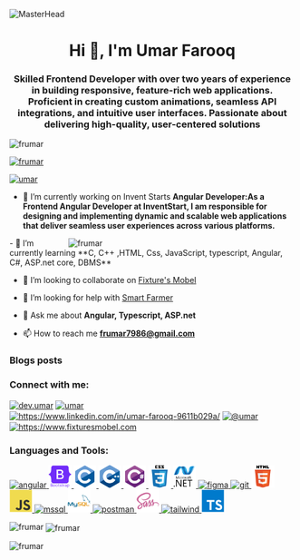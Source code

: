 ![MasterHead](https://seomedialine.com/wp-content/uploads/2022/12/Web-Development.png.webp)
<h1 align="center">Hi 👋, I'm Umar Farooq</h1>
<h3 align="center">Skilled Frontend Developer with over two years of experience in building responsive, feature-rich web
    applications. Proficient in creating custom animations, seamless API integrations, and intuitive user interfaces.
    Passionate about delivering high-quality, user-centered solutions
  
</h3>
 
<p align="left"> <img src="https://komarev.com/ghpvc/?username=frumar&label=Profile%20views&color=0e75b6&style=flat"
        alt="frumar" /> </p>

<p align="left"> <a href="https://github.com/ryo-ma/github-profile-trophy"><img
            src="https://github-profile-trophy.vercel.app/?username=frumar" alt="frumar" /></a> </p>

<p align="left"> <a href="https://twitter.com/umar" target="blank"><img
            src="https://img.shields.io/twitter/follow/umar?logo=twitter&style=for-the-badge" alt="umar" /></a> </p>

- 🔭 I’m currently working on Invent Starts **Angular Developer:As a Frontend Angular Developer at InventStart, I am
responsible for designing and implementing dynamic and scalable web applications that deliver seamless user experiences
across various platforms.**
 <img align="right" width="400px" radius="10px" src="https://cdn.pixabay.com/photo/2024/04/09/03/04/ai-generated-8684869_640.jpg" alt="frumar" />
- 🌱 I’m currently learning **C, C++ ,HTML, Css, JavaScript, typescript, Angular, C#, ASP.net core, DBMS**

- 👯 I’m looking to collaborate on [Fixture's Mobel](https://www.fixturesmobel.com)

- 🤝 I’m looking for help with [Smart Farmer](https://green-triangle-uk.github.io/Smart-FarmerUIUAT/)

- 💬 Ask me about **Angular, Typescript, ASP.net**

- 📫 How to reach me **frumar7986@gmail.com**

### Blogs posts


<!-- BLOG-POST-LIST:START -->
<!-- BLOG-POST-LIST:END -->

<h3 align="left">Connect with me:</h3>
<p align="left">
    <a href="https://dev.to/dev.umar" target="blank"><img align="center"
            src="https://raw.githubusercontent.com/rahuldkjain/github-profile-readme-generator/master/src/images/icons/Social/devto.svg"
            alt="dev.umar" height="30" width="40" /></a>
    <a href="https://twitter.com/umar" target="blank"><img align="center"
            src="https://raw.githubusercontent.com/rahuldkjain/github-profile-readme-generator/master/src/images/icons/Social/twitter.svg"
            alt="umar" height="30" width="40" /></a>
    <a href="https://linkedin.com/in/https://www.linkedin.com/in/umar-farooq-9611b029a/" target="blank"><img
            align="center"
            src="https://raw.githubusercontent.com/rahuldkjain/github-profile-readme-generator/master/src/images/icons/Social/linked-in-alt.svg"
            alt="https://www.linkedin.com/in/umar-farooq-9611b029a/" height="30" width="40" /></a>
    <a href="https://medium.com/@umar" target="blank"><img align="center"
            src="https://raw.githubusercontent.com/rahuldkjain/github-profile-readme-generator/master/src/images/icons/Social/medium.svg"
            alt="@umar" height="30" width="40" /></a>
    <a href="/https://www.fixturesmobel.com" target="blank"><img align="center"
            src="https://raw.githubusercontent.com/rahuldkjain/github-profile-readme-generator/master/src/images/icons/Social/rss.svg"
            alt="https://www.fixturesmobel.com" height="30" width="40" /></a>
</p>

<h3 align="left">Languages and Tools:</h3>
<p align="left"> <a href="https://angular.io" target="_blank" rel="noreferrer"> <img
            src="https://angular.io/assets/images/logos/angular/angular.svg" alt="angular" width="40" height="40" />
    </a> <a href="https://getbootstrap.com" target="_blank" rel="noreferrer"> <img
            src="https://raw.githubusercontent.com/devicons/devicon/master/icons/bootstrap/bootstrap-plain-wordmark.svg"
            alt="bootstrap" width="40" height="40" /> </a> <a href="https://www.cprogramming.com/" target="_blank"
        rel="noreferrer"> <img src="https://raw.githubusercontent.com/devicons/devicon/master/icons/c/c-original.svg"
            alt="c" width="40" height="40" /> </a> <a href="https://www.w3schools.com/cpp/" target="_blank"
        rel="noreferrer"> <img
            src="https://raw.githubusercontent.com/devicons/devicon/master/icons/cplusplus/cplusplus-original.svg"
            alt="cplusplus" width="40" height="40" /> </a> <a href="https://www.w3schools.com/cs/" target="_blank"
        rel="noreferrer"> <img
            src="https://raw.githubusercontent.com/devicons/devicon/master/icons/csharp/csharp-original.svg"
            alt="csharp" width="40" height="40" /> </a> <a href="https://www.w3schools.com/css/" target="_blank"
        rel="noreferrer"> <img
            src="https://raw.githubusercontent.com/devicons/devicon/master/icons/css3/css3-original-wordmark.svg"
            alt="css3" width="40" height="40" /> </a> <a href="https://dotnet.microsoft.com/" target="_blank"
        rel="noreferrer"> <img
            src="https://raw.githubusercontent.com/devicons/devicon/master/icons/dot-net/dot-net-original-wordmark.svg"
            alt="dotnet" width="40" height="40" /> </a> <a href="https://www.figma.com/" target="_blank"
        rel="noreferrer"> <img src="https://www.vectorlogo.zone/logos/figma/figma-icon.svg" alt="figma" width="40"
            height="40" /> </a> <a href="https://git-scm.com/" target="_blank" rel="noreferrer"> <img
            src="https://www.vectorlogo.zone/logos/git-scm/git-scm-icon.svg" alt="git" width="40" height="40" /> </a> <a
        href="https://www.w3.org/html/" target="_blank" rel="noreferrer"> <img
            src="https://raw.githubusercontent.com/devicons/devicon/master/icons/html5/html5-original-wordmark.svg"
            alt="html5" width="40" height="40" /> </a> <a href="https://developer.mozilla.org/en-US/docs/Web/JavaScript"
        target="_blank" rel="noreferrer"> <img
            src="https://raw.githubusercontent.com/devicons/devicon/master/icons/javascript/javascript-original.svg"
            alt="javascript" width="40" height="40" /> </a> <a href="https://www.microsoft.com/en-us/sql-server"
        target="_blank" rel="noreferrer"> <img src="https://www.svgrepo.com/show/303229/microsoft-sql-server-logo.svg"
            alt="mssql" width="40" height="40" /> </a> <a href="https://www.mysql.com/" target="_blank"
        rel="noreferrer"> <img
            src="https://raw.githubusercontent.com/devicons/devicon/master/icons/mysql/mysql-original-wordmark.svg"
            alt="mysql" width="40" height="40" /> </a> <a href="https://postman.com" target="_blank" rel="noreferrer">
        <img src="https://www.vectorlogo.zone/logos/getpostman/getpostman-icon.svg" alt="postman" width="40"
            height="40" /> </a> <a href="https://sass-lang.com" target="_blank" rel="noreferrer"> <img
            src="https://raw.githubusercontent.com/devicons/devicon/master/icons/sass/sass-original.svg" alt="sass"
            width="40" height="40" /> </a> <a href="https://tailwindcss.com/" target="_blank" rel="noreferrer"> <img
            src="https://www.vectorlogo.zone/logos/tailwindcss/tailwindcss-icon.svg" alt="tailwind" width="40"
            height="40" /> </a> <a href="https://www.typescriptlang.org/" target="_blank" rel="noreferrer"> <img
            src="https://raw.githubusercontent.com/devicons/devicon/master/icons/typescript/typescript-original.svg"
            alt="typescript" width="40" height="40" /> </a> </p>

<p><img align="left"
        src="https://github-readme-stats.vercel.app/api/top-langs?username=frumar&show_icons=true&locale=en&layout=compact"
        alt="frumar" /></p>

<p>&nbsp;<img align="center" src="https://github-readme-stats.vercel.app/api?username=frumar&show_icons=true&locale=en"
        alt="frumar" /></p>

<p><img align="center" src="https://github-readme-streak-stats.herokuapp.com/?user=frumar&" alt="frumar" /></p>
